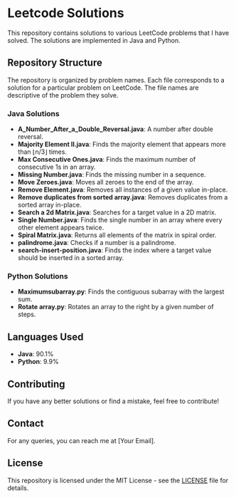 # Leetcode Solutions

This repository contains solutions to various LeetCode problems that I have solved. The solutions are implemented in Java and Python.

## Repository Structure

The repository is organized by problem names. Each file corresponds to a solution for a particular problem on LeetCode. The file names are descriptive of the problem they solve.

### Java Solutions
- **A_Number_After_a_Double_Reversal.java**: A number after double reversal.
- **Majority Element II.java**: Finds the majority element that appears more than ⌊n/3⌋ times.
- **Max Consecutive Ones.java**: Finds the maximum number of consecutive 1s in an array.
- **Missing Number.java**: Finds the missing number in a sequence.
- **Move Zeroes.java**: Moves all zeroes to the end of the array.
- **Remove Element.java**: Removes all instances of a given value in-place.
- **Remove duplicates from sorted array.java**: Removes duplicates from a sorted array in-place.
- **Search a 2d Matrix.java**: Searches for a target value in a 2D matrix.
- **Single Number.java**: Finds the single number in an array where every other element appears twice.
- **Spiral Matrix.java**: Returns all elements of the matrix in spiral order.
- **palindrome.java**: Checks if a number is a palindrome.
- **search-insert-position.java**: Finds the index where a target value should be inserted in a sorted array.

### Python Solutions
- **Maximumsubarray.py**: Finds the contiguous subarray with the largest sum.
- **Rotate array.py**: Rotates an array to the right by a given number of steps.

## Languages Used
- **Java**: 90.1%
- **Python**: 9.9%

## Contributing
If you have any better solutions or find a mistake, feel free to contribute!

## Contact
For any queries, you can reach me at [Your Email].

## License
This repository is licensed under the MIT License - see the [LICENSE](LICENSE) file for details.
